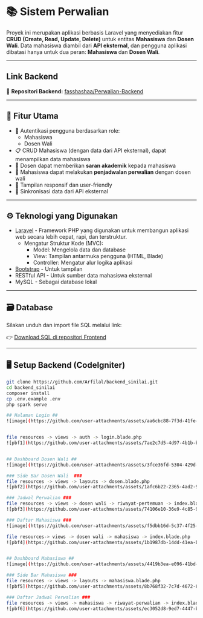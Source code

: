 # 📚 Sistem Perwalian

Proyek ini merupakan aplikasi berbasis Laravel yang menyediakan fitur **CRUD (Create, Read, Update, Delete)** untuk entitas **Mahasiswa** dan **Dosen Wali**. Data mahasiswa diambil dari **API eksternal**, dan pengguna aplikasi dibatasi hanya untuk dua peran: **Mahasiswa** dan **Dosen Wali**.

---
## Link Backend ##
🔗 **Repositori Backend:** [fasshashaa/Perwalian-Backend](https://github.com/fasshashaa/Perwalian-Backend)

---

## 🚀 Fitur Utama

- 🔐 Autentikasi pengguna berdasarkan role:
  - Mahasiswa
  - Dosen Wali
- 📋 CRUD Mahasiswa (dengan data dari API eksternal), dapat menampilkan data mahasiswa
- 💬 Dosen dapat memberikan **saran akademik** kepada mahasiswa
- 📅 Mahasiswa dapat melakukan **penjadwalan perwalian** dengan dosen wali
- 📄 Tampilan responsif dan user-friendly
- 🔄 Sinkronisasi data dari API eksternal

---

## ⚙️ Teknologi yang Digunakan

- [Laravel](https://laravel.com/) - Framework PHP yang digunakan untuk membangun aplikasi web secara lebih cepat, rapi, dan terstruktur.
  - Mengatur Struktur Kode (MVC):
    - Model: Mengelola data dan database  
    - View: Tampilan antarmuka pengguna (HTML, Blade)  
    - Controller: Mengatur alur logika aplikasi  
- [Bootstrap](https://getbootstrap.com/) - Untuk tampilan
- RESTful API - Untuk sumber data mahasiswa eksternal
- MySQL - Sebagai database lokal

---

## 🗃️ Database

Silakan unduh dan import file SQL melalui link:

👉 [Download SQL di repositori Frontend]()

---

## 🖥️ Setup Backend (CodeIgniter)

```bash
git clone https://github.com/Arfilal/backend_sinilai.git
cd backend_sinilai
composer install
cp .env.example .env
php spark serve

## Halaman Login ##
![image](https://github.com/user-attachments/assets/aa6cbc88-7f3d-41fe-9a95-cb6dafc95cc1)


file resources -> views -> auth -> login.blade.php
![pbf1](https://github.com/user-attachments/assets/7ae2c7d5-4d97-4b1b-b3ba-8a53c665e29c)


## Dashboard Dosen Wali ##
![image](https://github.com/user-attachments/assets/3fce36fd-5304-429d-b06a-129b5e871155)

### Side Bar Dosen Wali  ###
file resources -> views -> layouts -> dosen.blade.php
![pbf2](https://github.com/user-attachments/assets/1afc6b22-2365-4ad2-90b8-f5b73c0587e3)

### Jadwal Perwalian ###
file resources -> views -> dosen wali -> riwayat-pertemuan -> index.blade.php
![pbf3](https://github.com/user-attachments/assets/74106e10-36e9-4c85-906b-7dca30338365)

### Daftar Mahasiswa ###
![image](https://github.com/user-attachments/assets/f5dbb16d-5c37-4f25-9517-cca64eeb9e96)

file resources-> views -> dosen wali -> mahasiswa -> index.blade.php
![pbf4](https://github.com/user-attachments/assets/1b1987db-14dd-41ea-b1c4-a895ff4d3d6e)


## Dashboard Mahasiswa ##
![image](https://github.com/user-attachments/assets/4419b3ea-e096-41bd-8fc4-4f77164cc435)

### Side Bar Mahasiswa ###
file resources -> views -> layouts -> mahasiswa.blade.php
![pbf5](https://github.com/user-attachments/assets/8b768f32-7c7d-4672-8cbc-d4130637f6a0)

### Daftar Jadwal Perwalian ###
file resources -> views -> mahasiswa -> riwayat-perwalian -> index.blade.php
![pbf6](https://github.com/user-attachments/assets/ec3052d8-9ed7-4447-b9a8-f13ff5ba0ac4)
